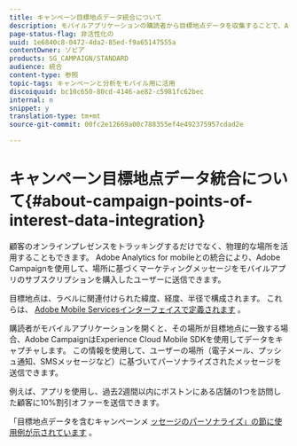 ```yaml
---
title: キャンペーン目標地点データ統合について
description: モバイルアプリケーションの購読者から目標地点データを収集することで、Adobe Campaignの統合を通じて場所ベースのマーケティングメッセージを購読者に送信します。
page-status-flag: 非活性化の
uuid: 1e6840c8-0472-4da2-85ed-f9a65147555a
contentOwner: ソビア
products: SG_CAMPAIGN/STANDARD
audience: 統合
content-type: 参照
topic-tags: キャンペーンと分析をモバイル用に活用
discoiquuid: bc10c650-80cd-4146-ae82-c5981fc62bec
internal: n
snippet: y
translation-type: tm+mt
source-git-commit: 00fc2e12669a00c788355ef4e492375957cdad2e

---
```



# キャンペーン目標地点データ統合について{#about-campaign-points-of-interest-data-integration}

顧客のオンラインプレゼンスをトラッキングするだけでなく、物理的な場所を活用することもできます。 Adobe Analytics for mobileとの統合により、Adobe Campaignを使用して、場所に基づくマーケティングメッセージをモバイルアプリのサブスクリプションを購入したユーザーに送信できます。

目標地点は、ラベルに関連付けられた緯度、経度、半径で構成されます。 これらは、 [Adobe Mobile Servicesインターフェイスで定義されます](https://marketing.adobe.com/resources/help/en_US/mobile/home.html) 。

購読者がモバイルアプリケーションを開くと、その場所が目標地点に一致する場合、Adobe CampaignはExperience Cloud Mobile SDKを使用してデータをキャプチャします。 この情報を使用して、ユーザーの場所（電子メール、プッシュ通知、SMSメッセージなど）に基づいてパーソナライズされたメッセージを送信できます。

例えば、アプリを使用し、過去2週間以内にボストンにある店舗の1つを訪問した顧客に10%割引オファーを送信できます。

「目標地点データを含むキャンペーンメ [ッセージのパーソナライズ」の節に使用例が示されています](../../integrating/using/personalizing-campaign-messages-with-point-of-interest-data.md) 。
